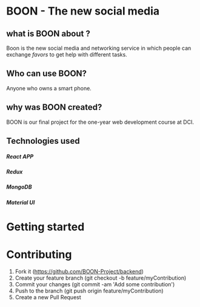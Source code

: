# BOON  -  The new social media 

##  what is BOON about ? 
Boon is the new social media and networking service in which people can exchange *favors* to get help with different tasks. 

## Who can use BOON?
Anyone who owns a smart phone. 

## why was BOON created? 
BOON is our final project for the one-year web development course at DCI. 

## Technologies used
##### React APP
##### Redux
##### MongoDB
##### Material UI

# Getting started


# Contributing
1. Fork it (https://github.com/BOON-Project/backend)
2. Create your feature branch (git checkout -b feature/myContribution)
3. Commit your changes (git commit -am 'Add some contribution')
4. Push to the branch (git push origin feature/myContribution)
5. Create a new Pull Request
